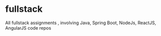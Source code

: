 # fullstack
All fullstack assignments , involving Java, Spring Boot, NodeJs, ReactJS, AngularJS code repos
